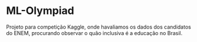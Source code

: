 # ML-Olympiad
Projeto para competição Kaggle, onde havaliamos os dados dos candidatos do ENEM, procurando observar o quão inclusiva é a educação no Brasil.
